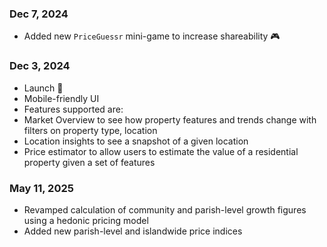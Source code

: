 ### Dec 7, 2024
- Added new  `PriceGuessr` mini-game to increase shareability 🎮

### Dec 3, 2024
- Launch 🎉
- Mobile-friendly UI
- Features supported are:
- Market Overview to see how property features and trends change with filters on property type, location
- Location insights to see a snapshot of a given location
- Price estimator to allow users to estimate the value of a residential property given a set of features

### May 11, 2025
- Revamped calculation of community and parish-level growth figures using a hedonic pricing model
- Added new parish-level and islandwide price indices
